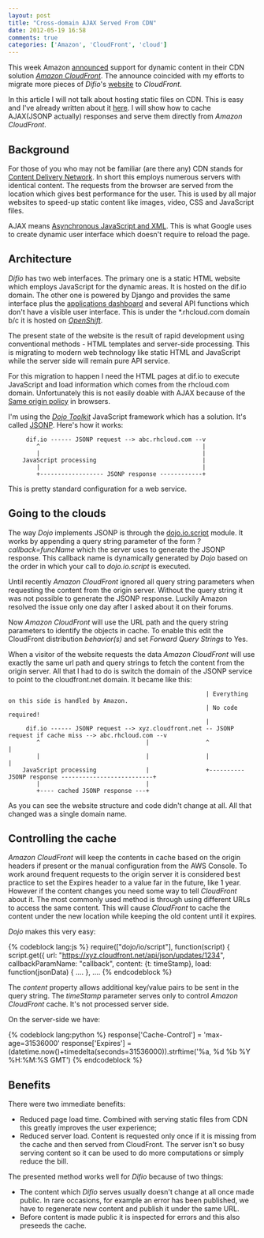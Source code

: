 ```yaml
---
layout: post
title: "Cross-domain AJAX Served From CDN"
date: 2012-05-19 16:58
comments: true
categories: ['Amazon', 'CloudFront', 'cloud']
---
```


This week Amazon [announced](http://aws.typepad.com/aws/2012/05/amazon-cloudfront-support-for-dynamic-content.html)
support for dynamic content in their CDN solution [*Amazon CloudFront*](http://aws.amazon.com/cloudfront/).
The announce coincided with my efforts to migrate more pieces of *Difio*'s [website](http://www.dif.io) to *CloudFront*.

In this article I will not talk about hosting static files on CDN. This is easy and I've already written
about it [here](/blog/2012/04/17/using-openshift-as-amazon-cloudfront-origin-server/). I will show how to
cache AJAX(JSONP actually) responses and serve them directly from *Amazon CloudFront*.

Background
----------

For those of you who may not be familiar (are there any) CDN stands for
[Content Delivery Network](https://en.wikipedia.org/wiki/Content_delivery_network). In short
this employs numerous servers with identical content. The requests from the browser are served
from the location which gives best performance for the user. This is used by all major websites
to speed-up static content like images, video, CSS and JavaScript files.

AJAX means [Asynchronous JavaScript and XML](https://en.wikipedia.org/wiki/Ajax_%28programming%29).
This is what Google uses to create dynamic user interface which doesn't require to reload the page.

Architecture
------------

*Difio* has two web interfaces. The primary one is a static HTML website
which employs JavaScript for the dynamic areas. It is hosted on the dif.io domain.
The other one is powered by Django and provides the same interface plus the
[applications dashboard](https://difio-otb.rhcloud.com/dashboard/) and several API functions
which don't have a visible user interface. This is under the *.rhcloud.com domain b/c it is hosted on
[*OpenShift*](http://openshift.redhat.com).

The present state of the website is the result of rapid development using conventional methods - 
HTML templates and server-side processing. This is migrating to modern web technology like static HTML
and JavaScript while the server side will remain pure API service.

For this migration to happen I need the HTML pages at dif.io to execute JavaScript and load information
which comes from the rhcloud.com domain. Unfortunately this is not easily doable with AJAX because
of the [Same origin policy](https://en.wikipedia.org/wiki/Same_origin_policy) in browsers.

I'm using the [*Dojo Toolkit*](http://dojotoolkit.org/) JavaScript framework which has a solution.
It's called [JSONP](https://en.wikipedia.org/wiki/JSONP). Here's how it works:


         dif.io ------ JSONP request --> abc.rhcloud.com --v
            ^                                              |
            |                                              |
        JavaScript processing                              |
            |                                              |
            +------------------ JSONP response ------------+

This is pretty standard configuration for a web service.

Going to the clouds
-------------------

The way *Dojo* implements JSONP is through the
[dojo.io.script](http://dojotoolkit.org/reference-guide/1.7/dojo/io/script.html) module.
It works by appending a query string parameter of the form *?callback=funcName* which the server uses
to generate the JSONP response. This callback name is dynamically generated by *Dojo* based on the order
in which your call to *dojo.io.script* is executed.

Until recently *Amazon CloudFront* ignored all query string parameters when requesting the content from
the origin server. Without the query string it was not possible to generate the JSONP response.
Luckily Amazon resolved the issue only one day after I asked about it on their forums.

Now *Amazon CloudFront* will use the URL path and the query string parameters to identify the objects in cache.
To enable this edit the CloudFront distribution *behavior(s)* and set *Forward Query Strings* to Yes.

When a visitor of the website requests the data *Amazon CloudFront* will use exactly the same url path and query strings
to fetch the content from the origin server. All that I had to do is switch the domain of the JSONP service
to point to the cloudfront.net domain. It became like this:

                                                            | Everything on this side is handled by Amazon.
                                                            | No code required!
                                                            |
         dif.io ------ JSONP request --> xyz.cloudfront.net -- JSONP request if cache miss --> abc.rhcloud.com --v
            ^                              |                ^                                                    |
            |                              |                |                                                    |
        JavaScript processing              |                +---------- JSONP response --------------------------+
            |                              |
            +---- cached JSONP response ---+


As you can see the website structure and code didn't change at all. All that changed was a single domain name.


Controlling the cache
---------------------

*Amazon CloudFront* will keep the contents in cache based on the origin headers if present or the manual configuration
from the AWS Console. To work around frequent requests to the origin server it is considered best practice to set the
Expires header to a value far in the future, like 1 year.
However if the content changes you need some way to tell *CloudFront* about it. The most commonly used method is through
using different URLs to access the same content. This will cause *CloudFront* to cache the content under the new location
while keeping the old content until it expires.

*Dojo* makes this very easy:

{% codeblock lang:js %}
require(["dojo/io/script"],
    function(script) {
            script.get({
                url: "https://xyz.cloudfront.net/api/json/updates/1234",
                callbackParamName: "callback",
                content: {t: timeStamp},
                load: function(jsonData) {
                    ....
                },
....
{% endcodeblock %}

The *content* property allows additional key/value pairs to be sent in the query string. The
*timeStamp* parameter serves only to control *Amazon CloudFront* cache. It's not processed server side.

On the server-side we have:

{% codeblock lang:python %}
response['Cache-Control'] = 'max-age=31536000'
response['Expires'] = (datetime.now()+timedelta(seconds=31536000)).strftime('%a, %d %b %Y %H:%M:%S GMT')
{% endcodeblock %}

Benefits
--------

There were two immediate benefits:

* Reduced page load time. Combined with serving static files from CDN this greatly improves the user experience;
* Reduced server load. Content is requested only once if it is missing from the cache and then served from CloudFront.
The server isn't so busy serving content so it can be used to do more computations or simply reduce the bill.

The presented method works well for *Difio* because of two things:

* The content which *Difio* serves usually doesn't change at all once made public. In rare occasions, for example an error
has been published, we have to regenerate new content and publish it under the same URL.
* Before content is made public it is inspected for errors and this also preseeds the cache.
